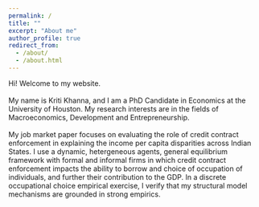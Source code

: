 ```yaml
---
permalink: /
title: ""
excerpt: "About me"
author_profile: true
redirect_from: 
  - /about/
  - /about.html
---
```


Hi! Welcome to my website.  <br />  <br /> 
My name is Kriti Khanna, and I am a PhD Candidate in Economics at the University of Houston. My research interests are in the fields of Macroeconomics, Development and Entrepreneurship. <br /> <br /> 
My job market paper focuses on evaluating the role of credit contract enforcement in explaining the income per capita disparities across Indian States. I use a dynamic, hetergeneous agents, general equilibrium framework with formal and informal firms in which credit contract enforcement impacts the ability to borrow and choice of occupation of individuals, and further their contribution to the GDP. In a discrete occupational choice empirical exercise, I verify that my structural model mechanisms are grounded in strong empirics. <br /> <br /> 




